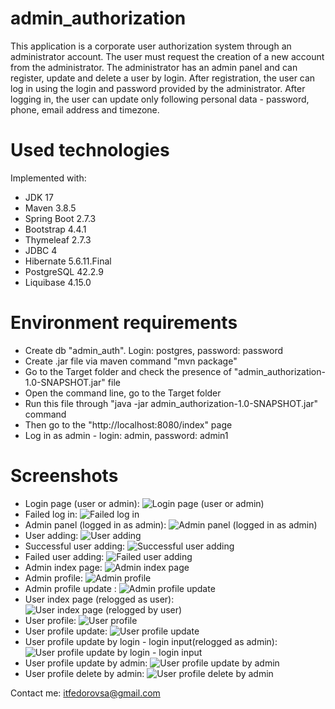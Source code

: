 # admin_authorization

This application is a corporate user authorization system through an administrator account.
The user must request the creation of a new account from the administrator.
The administrator has an admin panel and can register, update and delete a user by login.
After registration, the user can log in using the login and password provided by the administrator. 
After logging in, the user can update only following personal data - password, phone, email address and timezone.

# Used technologies

Implemented with:
<ul>
 <li>JDK 17</li>
 <li>Maven 3.8.5</li>
 <li>Spring Boot 2.7.3</li>
 <li>Bootstrap 4.4.1</li>
 <li>Thymeleaf 2.7.3</li>
 <li>JDBC 4</li>
 <li>Hibernate 5.6.11.Final</li>
 <li>PostgreSQL 42.2.9</li>
 <li>Liquibase 4.15.0</li>
</ul>

# Environment requirements

<ul>
 <li>Create db "admin_auth". Login: postgres, password: password</li>
 <li>Create .jar file via maven command "mvn package"</li>
 <li>Go to the Target folder and check the presence of "admin_authorization-1.0-SNAPSHOT.jar" file</li>
 <li>Open the command line, go to the Target folder</li>
 <li>Run this file through "java -jar admin_authorization-1.0-SNAPSHOT.jar" command</li>
 <li>Then go to the "http://localhost:8080/index" page</li>
 <li>Log in as admin - login: admin, password: admin1</li>
</ul>

# Screenshots

- Login page (user or admin):
  ![Login page (user or admin)](src/main/resources/app_screenshots/1_login_page.png)
- Failed log in:
  ![Failed log in](src/main/resources/app_screenshots/2_fail_log_in.png)
- Admin panel (logged in as admin):
  ![Admin panel (logged in as admin)](src/main/resources/app_screenshots/3_admin_panel.png)
- User adding:
  ![User adding](src/main/resources/app_screenshots/4_add_user.png)
- Successful user adding:
  ![Successful user adding](src/main/resources/app_screenshots/5_success_sign_up.png)
- Failed user adding:
  ![Failed user adding](src/main/resources/app_screenshots/6_fail_sign_up.png)
- Admin index page:
  ![Admin index page](src/main/resources/app_screenshots/7_index_admin.png)
- Admin profile:
  ![Admin profile](src/main/resources/app_screenshots/8_profile_admin.png)
- Admin profile update :
  ![Admin profile update](src/main/resources/app_screenshots/9_update_profile_admin.png)
- User index page (relogged as user):
  ![User index page (relogged by user)](src/main/resources/app_screenshots/10_index_user.png)
- User profile:
  ![User profile](src/main/resources/app_screenshots/11_profile_user.png)
- User profile update:
  ![User profile update](src/main/resources/app_screenshots/12_update_profile_user.png)
- User profile update by login - login input(relogged as admin):
  ![User profile update by login - login input](src/main/resources/app_screenshots/13_update_user_by_admin_login_input.png)
- User profile update by admin:
  ![User profile update by admin](src/main/resources/app_screenshots/14_update_user_by_admin.png)
- User profile delete by admin:
  ![User profile delete by admin](src/main/resources/app_screenshots/15_delete_user_by_login.png)

Contact me: itfedorovsa@gmail.com

